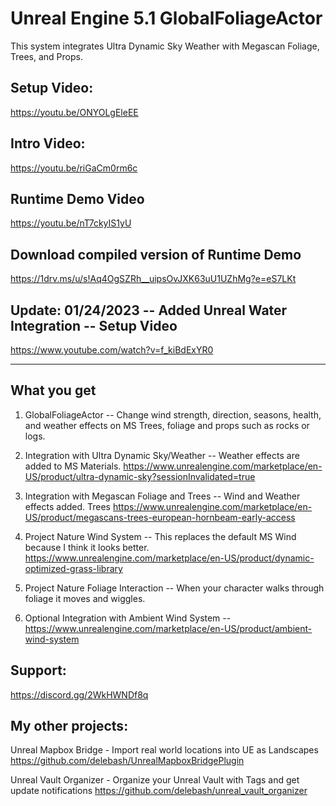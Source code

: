 # Unreal Engine 5.1 GlobalFoliageActor

This system integrates Ultra Dynamic Sky Weather with Megascan Foliage, Trees, and Props.  

## Setup Video:

https://youtu.be/ONYOLgEleEE

## Intro Video:

https://youtu.be/riGaCm0rm6c

## Runtime Demo Video

https://youtu.be/nT7ckyIS1yU

## Download compiled version of Runtime Demo

https://1drv.ms/u/s!Aq4OgSZRh__uipsOvJXK63uU1UZhMg?e=eS7LKt


## Update: 01/24/2023  --  Added Unreal Water Integration -- Setup Video

https://www.youtube.com/watch?v=f_kiBdExYR0

___

## What you get

1) GlobalFoliageActor -- Change wind strength, direction, seasons, health, and weather effects on MS Trees, foliage and props such as rocks or logs.

2) Integration with Ultra Dynamic Sky/Weather -- Weather effects are added to MS Materials. https://www.unrealengine.com/marketplace/en-US/product/ultra-dynamic-sky?sessionInvalidated=true

2) Integration with Megascan Foliage and Trees -- Wind and Weather effects added. Trees https://www.unrealengine.com/marketplace/en-US/product/megascans-trees-european-hornbeam-early-access

3) Project Nature Wind System -- This replaces the default MS Wind because I think it looks better.  https://www.unrealengine.com/marketplace/en-US/product/dynamic-optimized-grass-library

4) Project Nature Foliage Interaction -- When your character walks through foliage it moves and wiggles.

5) Optional Integration with Ambient Wind System -- https://www.unrealengine.com/marketplace/en-US/product/ambient-wind-system


## Support:
https://discord.gg/2WkHWNDf8q

## My other projects:
Unreal Mapbox Bridge  -  Import real world locations into UE as Landscapes
https://github.com/delebash/UnrealMapboxBridgePlugin

Unreal Vault Organizer -  Organize your Unreal Vault with Tags and get update notifications
https://github.com/delebash/unreal_vault_organizer